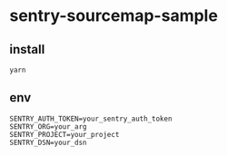 # sentry-sourcemap-sample

## install

```shell
yarn
```

## env

```.env
SENTRY_AUTH_TOKEN=your_sentry_auth_token
SENTRY_ORG=your_arg
SENTRY_PROJECT=your_project
SENTRY_DSN=your_dsn
```
